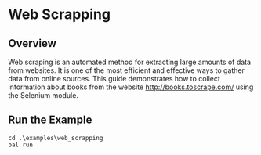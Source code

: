 # Web Scrapping

## Overview
Web scraping is an automated method for extracting large amounts of data from websites. It is one of the most efficient and effective ways to gather data from online sources. This guide demonstrates how to collect information about books from the website http://books.toscrape.com/ using the Selenium module.

## Run the Example

```ballerina 
cd .\examples\web_scrapping
bal run
```
